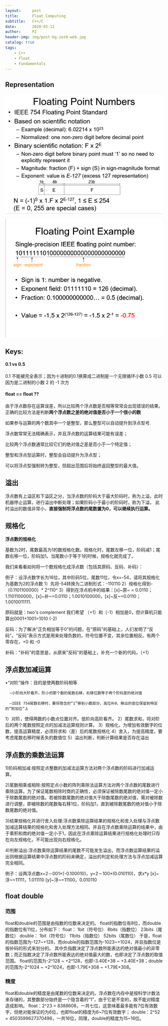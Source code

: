 ```yaml
---
layout:     post
title:      Float Computing
subtitle:   C++/C
date:       2020-03-12
author:     PZ
header-img: img/post-bg-ios9-web.jpg
catalog: true
tags:
    - C++
    - Float
    - Fundamentals
---
```


## Representation

![img](https://raw.githubusercontent.com/pzheng16/pzheng16.github.io/master/img/float/1.png)

![img](https://raw.githubusercontent.com/pzheng16/pzheng16.github.io/master/img/float/2.png)

## Keys:

#### 0.1 vs 0.5
0.1 不能被完全表示；因为十进制的0.1换算成二进制是一个无限循环小数
0.5 可以
因为是二进制的小数 2 的 -1 次方

#### float == float ??

由于浮点数存在运算误差，所以比较两个浮点数是否相等常常会出现错误的结果。正确的比较方法是判断**两个浮点数之差的绝对值是否小于一个很小的数**

如果参与运算的两个数其中一个是整型，那么整型可以自动提升到浮点型号.

浮点数常常无法精确表示，并且浮点数的运算结果可能有误差；

比较两个浮点数通常比较它们的绝对值之差是否小于一个特定值；

整型和浮点型运算时，整型会自动提升为浮点型；

可以将浮点型强制转为整型，但超出范围后将始终返回整型的最大值。

## 溢出

浮点数有上溢区和下溢区之分，当浮点数的阶码大于最大阶码时，称为上溢，此时机器停止运算，进行溢出中断处理；如果阶码小于最小的阶码时，称为下溢， 此时溢出的数值非常小，**直接强制将浮点数的尾数置为0，可以继续执行运算。**

## 规格化

**浮点数的规格化**

基数为2时，尾数最高为1的数规格化数。规格化时，尾数左移一位，阶码减1；尾数右移一位，阶码加1。当尾数小于等于1的时候，规格化就完成了。

我们来看看如何将一个数规格化成浮点数（包括其原码、反码、补码）：

例子：设浮点数字长为16位，其中阶码5位，尾数11位，令x=-54，请将其规格化为基数为2的浮点数
1）先将-54转换为二进制形式：-110110
2）规格化得到-（0.1101100000）* 2^110^
3）得到在浮点机中的结果：[x]~原~ = 0.0110；1.1101100000，[x]~补~=0.0110；1.0010100000，[x]~反~=0.0110；1.0010011111.

原码就是：two's complement
我们希望 （+1）和（-1）相加是0，但计算机只能算出0001+1001=1010 (-2)

反码：为了解决“正负相加等于0”的问题，在“原码”的基础上，人们发明了“反码”。“反码”表示方式是用来处理负数的，符号位置不变，其余位置相反。有两个零存在，+0 和 -0

补码："补码"的意思是，从原来"反码"的基础上，补充一个新的代码，（+1）

## 浮点数加减运算

•“对阶”操作：目的是使两数阶码相等

      –小阶向大阶看齐，阶小的那个数的尾数右移，右移位数等于两个阶码差的绝对值

      –IEEE 754尾数右移时，要将隐含的“1”移到小数部分，高位补0，移出的低位保留到特定的“附加位”上

1）对阶，使得两数的小数点位置对齐。低阶向高阶看齐。
2）尾数求和，将对阶后的两个尾数按照定点的加减法运算规则计算。
3）规格化，为增加有效数字的位数，提高运算精度，必须将求和（差）后的尾数规格化
4）舍入，为提高精度，要考虑尾数右移时候丢失的数值位
5）溢出判断，判断计算结果是否存在溢出

## 浮点数的乘数法运算

1)阶码相加减:按照定点整数的加减法运算方法对两个浮点数的阶码进行加减运算。

2)尾数相乘或相除:按照定点小数的阵列乘除法运算方法对两个浮点数的尾数进行乘除运算。为了保证尾数相除时商的正确性，必须保证被除数尾数的绝对值一定小于除数尾数的绝对值。若被除数尾数的绝对值大于除数尾数的绝对值，需对被除数进行调整，即被除数的尾数每右移1位，阶码加1，直到被除数尾数的绝对值小于除数尾数的绝对值。

3)结果规格化并进行舍入处理:浮点数乘除运算结果的规格化和舍入处理与浮点数加减运算结果的规格化和舍入处理方法相同。并且在浮点数乘除运算的结果中，由于乘积和商的绝对值一定小于1，因此在浮点乘除运算结果进行规格化处理时只存在向左规格化，不可能出现向右规格化。

4)判断溢出:浮点数乘除运算结果的尾数不可能发生溢出，而浮点数运算结果的溢出则根据运算结果中浮点数的阶码来确定，溢出的判定和处理方法与浮点加减运算完全相同。

例子：设两浮点数x=2－001×(-0.100010)，y=2－100×(0.010110)，求x*y [x]~浮~=11111，1.011110 [y]~浮~=11100，0.010110

## float double

### **范围**
   
  float和double的范围是由指数的位数来决定的。
  float的指数位有8位，而double的指数位有11位，分布如下：
  float：
  1bit（符号位） 8bits（指数位） 23bits（尾数位）
  double：
  1bit（符号位） 11bits（指数位） 52bits（尾数位）
  于是，float的指数范围为-127~+128，而double的指数范围为-1023~+1024，并且指数位是按补码的形式来划分的。
  其中负指数决定了浮点数所能表达的绝对值最小的非零数；而正指数决定了浮点数所能表达的绝对值最大的数，也即决定了浮点数的取值范围。
  float的范围为-2^128 ~ +2^128，也即-3.40E+38 ~ +3.40E+38；double的范围为-2^1024 ~ +2^1024，也即-1.79E+308 ~ +1.79E+308。

### **精度**
  float和double的精度是由尾数的位数来决定的。浮点数在内存中是按科学计数法来存储的，其整数部分始终是一个隐含着的“1”，由于它是不变的，故不能对精度造成影响。
  float：2^23 = 8388608，一共七位，这意味着最多能有7位有效数字，但绝对能保证的为6位，也即float的精度为6~7位有效数字；
  double：2^52 = 4503599627370496，一共16位，同理，double的精度为15~16位。